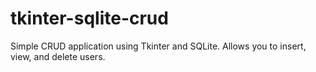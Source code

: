 # tkinter-sqlite-crud
Simple CRUD application using Tkinter and SQLite. Allows you to insert, view, and delete users.

